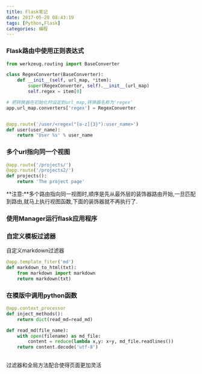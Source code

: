 ```yaml
---
title: Flask笔记
date: 2017-05-28 08:43:19
tags: [Python,Flask]
categories: 编程
---
```

### Flask路由中使用正则表达式
```python
from werkzeug.routing import BaseConverter

class RegexConverter(BaseConverter):
    def __init__(self, url_map, *item):
        super(RegexConverter, self).__init__(url_map)
        self.regex = item[0]

# 把转换器在初始化时设定到url_map,转换器名称为'regex'
app.url_map.converters['regex'] = RegexConverter


@app.route('/user/<regex("[a-z]{3}"):user_name>')
def user(user_name):
    return 'User %s' % user_name
```

### 多个url指向同一个视图
```python
@app.route('/projects/')
@app.route('/projects2/')
def projects():
    return 'The project page'
```
**注意:**多个路由指向同一视图时,顺序是先从最外层的装饰器路由开始,一旦匹配到路由,就马上执行视图函数,下面的装饰器就不再执行了.

### 使用Manager运行flask应用程序



### 自定义模板过滤器
自定义markdown过滤器
```python
@app.template_fiter('md')
def markdown_to_html(txt):
    from markdown import markdown
    return markdown(txt)

```

### 在模版中调用python函数
```python
@app.context_processor
def inject_methods():
    return dict(read_md=read_md)

def read_md(file_name):
    with open(filename) as md_file:
        content = reduce(lambda x,y: x+y, md_file.readlines())
    return content.decode('utf-8')
    
```
过滤器和全局方法配合使得页面更加灵活